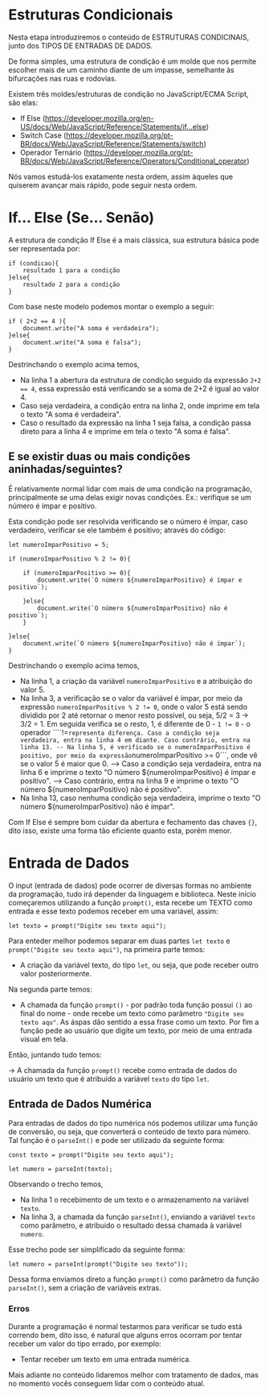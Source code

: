 # Estruturas Condicionais

Nesta etapa introduziremos o conteúdo de ESTRUTURAS CONDICINAIS, junto dos TIPOS DE ENTRADAS DE DADOS.

De forma simples, uma estrutura de condição é um molde que nos permite escolher mais de um caminho diante de um impasse, semelhante às bifurcações nas ruas e rodovias.

Existem três moldes/estruturas de condição no JavaScript/ECMA Script, são elas:

- If Else (https://developer.mozilla.org/en-US/docs/Web/JavaScript/Reference/Statements/if...else)
- Switch Case (https://developer.mozilla.org/pt-BR/docs/Web/JavaScript/Reference/Statements/switch)
- Operador Ternário (https://developer.mozilla.org/pt-BR/docs/Web/JavaScript/Reference/Operators/Conditional_operator)

Nós vamos estudá-los exatamente nesta ordem, assim àqueles que quiserem avançar mais rápido, pode seguir nesta ordem.

# If... Else (Se... Senão)

A estrutura de condição If Else é a mais clássica, sua estrutura básica pode ser representada por:

```
if (condicao){
    resultado 1 para a condição
}else{
    resultado 2 para a condição
}
```

Com base neste modelo podemos montar o exemplo a seguir:

```
if ( 2+2 == 4 ){
    document.write("A soma é verdadeira");
}else{
    document.write("A soma é falsa");
}
```

Destrinchando o exemplo acima temos,

- Na linha 1 a abertura da estrutura de condição seguido da expressão ```2+2 == 4```, essa expressão está verificando se a soma de 2+2 é igual ao valor 4.
- Caso seja verdadeira, a condição entra na linha 2, onde imprime em tela o texto "A soma é verdadeira".
- Caso o resultado da expressão na linha 1 seja falsa, a condição passa direto para a linha 4 e imprime em tela o texto "A soma é falsa".

## E se existir duas ou mais condições aninhadas/seguintes?


É relativamente normal lidar com mais de uma condição na programação, principalmente se uma delas exigir novas condições. Ex.: verifique se um número é ímpar e positivo.

Esta condição pode ser resolvida verificando se o número é ímpar, caso verdadeiro, verificar se ele também é positivo; através do código:

```
let numeroImparPositivo = 5;

if (numeroImparPositivo % 2 != 0){

    if (numeroImparPositivo >= 0){
        document.write(`O número ${numeroImparPositivo} é ímpar e positivo`);
    
    }else{
        document.write(`O número ${numeroImparPositivo} não é positivo`);
    }

}else{
    document.write(`O número ${numeroImparPositivo} não é ímpar`);
}
```
Destrinchando o exemplo acima temos,

- Na linha 1, a criação da variável ```numeroImparPositivo``` e a atribuição do valor 5.
- Na linha 3, a verificação se o valor da variável é ímpar, por meio da expressão ```numeroImparPositivo % 2 != 0```, onde o valor 5 está sendo dividido por 2 até retornar o menor resto possível, ou seja, 5/2 = 3 -> 3/2 = 1. Em seguida verifica se o resto, 1, é diferente de 0 - ```1 != 0``` - o operador ````!=``` representa diferença. Caso a condição seja verdadeira, entra na linha 4 em diante. Caso contrário, entra na linha 13.
-- Na linha 5, é verificado se o numeroImparPositivo é positivo, por meio da expressão ```numeroImparPositivo >= 0```, onde vê se o valor 5 é maior que 0. 
    --> Caso a condição seja verdadeira, entra na linha 6 e imprime o texto "O número ${numeroImparPositivo} é ímpar e positivo".
    --> Caso contrário, entra na linha 9 e imprime o texto "O número ${numeroImparPositivo} não é positivo".
- Na linha 13, caso nenhuma condição seja verdadeira, imprime o texto "O número ${numeroImparPositivo} não é ímpar".

Com If Else é sempre bom cuidar da abertura e fechamento das chaves ```{}```, dito isso, existe uma forma tão eficiente quanto esta, porém menor.


# Entrada de Dados


O input (entrada de dados) pode ocorrer de diversas formas no ambiente da programação, tudo irá depender da linguagem e biblioteca. Neste início começaremos utilizando a função  ```prompt()```, esta recebe um TEXTO como entrada e esse texto podemos receber em uma variável, assim:

```
let texto = prompt("Digite seu texto aqui");
```

Para enteder melhor podemos separar em duas partes ```let texto``` e ```prompt("Digite seu texto aqui")```, na primeira parte temos:

- A criação da variável texto, do tipo ```let```, ou seja, que pode receber outro valor posteriormente.

Na segunda parte temos:

- A chamada da função ```prompt()``` - por padrão toda função possui ```()``` ao final do nome - onde recebe um texto como parâmetro ```"Digite seu texto aqu"```. As áspas dão sentido a essa frase como um texto. Por fim a função pede ao usuário que digite um texto, por meio de uma entrada visual em tela.

Então, juntando tudo temos:

-> A chamada da função ```prompt()``` recebe como entrada de dados do usuário um texto que é atribuído a variável ```texto``` do tipo ```let```.


## Entrada de Dados Numérica

Para entradas de dados do tipo numérica nós podemos utilizar uma função de conversão, ou seja, que converterá o conteúdo de texto para número. Tal função é o ```parseInt()``` e pode ser utilizado da seguinte forma:

```
const texto = prompt("Digite seu texto aqui");

let numero = parseInt(texto);
```

Observando o trecho temos,

- Na linha 1 o recebimento de um texto e o armazenamento na variável ```texto```.
- Na linha 3, a chamada da função ```parseInt()```, enviando a variável ```texto``` como parâmetro, e atribuido o resultado dessa chamada à variável ```numero```.

Esse trecho pode ser simplificado da seguinte forma:

```
let numero = parseInt(prompt("Digite seu texto"));
```

Dessa forma enviamos direto a função ```prompt()``` como parâmetro da função ```parseInt()```, sem a criação de variáveis extras.


### Erros

Durante a programação é normal testarmos para verificar se tudo está correndo bem, dito isso, é natural que alguns erros ocorram por tentar receber um valor do tipo errado, por exemplo:

- Tentar receber um texto em uma entrada numérica.

Mais adiante no conteúdo lidaremos melhor com tratamento de dados, mas no momento vocês conseguem lidar com o conteúdo atual.

